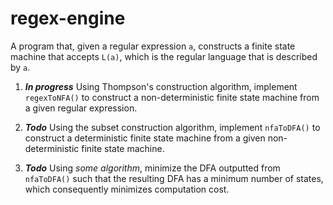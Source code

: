 # regex-engine

A program that, given a regular expression `a`, constructs a finite state machine that accepts `L(a)`, which is the regular language that is described by `a`.

1. **_In progress_** Using Thompson's construction algorithm, implement `regexToNFA()` to construct a non-deterministic finite state machine from a given regular expression.

2. **_Todo_** Using the subset construction algorithm, implement `nfaToDFA()` to construct a deterministic finite state machine from a given non-deterministic finite state machine.

3. **_Todo_** Using _some algorithm_, minimize the DFA outputted from `nfaToDFA()` such that the resulting DFA has a minimum number of states, which consequently minimizes computation cost.
